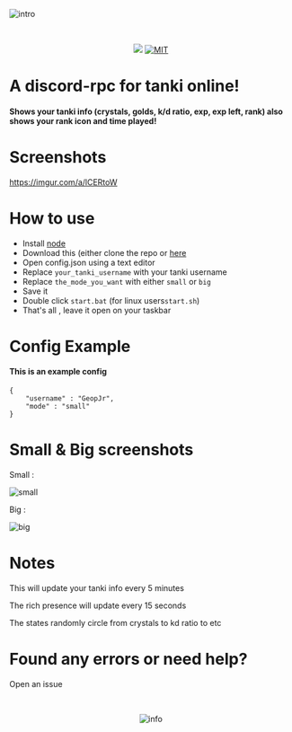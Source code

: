 ![intro](https://i.imgur.com/AJuxSSX.png)

<div align="center">
  <br />
  <p>
    <a href="https://codeclimate.com/github/GeopJr/discord-tanki/maintainability"><img src="https://api.codeclimate.com/v1/badges/fcaa6a8bbf1778ac9655/maintainability" /></a>
    <a href="https://github.com/GeopJr/discord-tanki/blob/master/LICENSE"><img src="https://img.shields.io/badge/LICENSE-MIT-000000.svg" alt="MIT" /></a>
  </p>
</div>

# A discord-rpc for tanki online!
#### Shows your tanki info (crystals, golds, k/d ratio, exp, exp left, rank) also shows your rank icon and time played!

# Screenshots
https://imgur.com/a/lCERtoW

# How to use

- Install [node](https://nodejs.org/en/)
- Download this (either clone the repo or [here](https://github.com/GeopJr/discord-tanki/releases)
- Open config.json using a text editor
- Replace `your_tanki_username` with your tanki username
- Replace `the_mode_you_want` with either `small` or `big`
- Save it
- Double click `start.bat` (for linux users`start.sh`)
- That's all , leave it open on your taskbar


# Config Example
#### This is an example config
```
{
	"username" : "GeopJr",
	"mode" : "small"
}
```

# Small & Big screenshots

Small :

![small](https://i.imgur.com/bJfjFmB.png)

Big :

![big](https://i.imgur.com/QRAkRWW.png)

# Notes

This will update your tanki info every 5 minutes

The rich presence will update every 15 seconds

The states randomly circle from crystals to kd ratio to etc

# Found any errors or need help?

Open an issue


<div align="center">
  <br />
  <p>
    <img src="https://i.imgur.com/HEtVbUc.png" alt="info"/></a>
  </p>
  </div>
